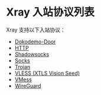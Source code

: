 # Xray 入站协议列表

Xray 支持以下入站协议：

- [Dokodemo-Door](../inbounds/tunnel(dokodemo).md)
- [HTTP](../inbounds/http.md)
- [Shadowsocks](../inbounds/shadowsocks.md)
- [Socks](../inbounds/socks.md)
- [Trojan](../inbounds/trojan.md)
- [VLESS (XTLS Vision Seed)](../inbounds/vless.md)
- [VMess](../inbounds/vmess.md)
- [WireGuard](../inbounds/wireguard.md)
